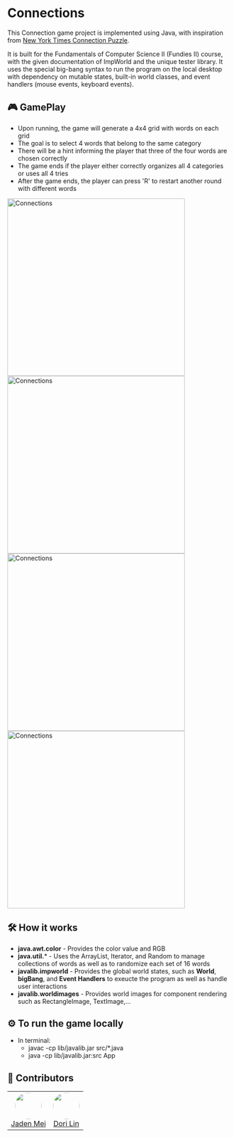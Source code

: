 # Connections

This Connection game project is implemented using Java, with inspiration from [New York Times Connection Puzzle](https://www.nytimes.com/games/connections).

It is built for the Fundamentals of Computer Science II (Fundies II) course, with the given documentation of ImpWorld and the unique tester library. It uses the special big-bang 
syntax to run the program on the local desktop with dependency on mutable states, built-in world classes, and event handlers (mouse events, keyboard events).

## 🎮 GamePlay
* Upon running, the game will generate a 4x4 grid with words on each grid
* The goal is to select 4 words that belong to the same category
* There will be a hint informing the player that three of the four words are chosen correctly
* The game ends if the player either correctly organizes all 4 categories or uses all 4 tries
* After the game ends, the player can press 'R' to restart another round with different words

<img width="400" alt="Connections" src="https://github.com/user-attachments/assets/dde35e5a-b298-4345-a8a4-ef7e0df28323" />
<img width="400" alt="Connections" src="https://github.com/user-attachments/assets/fbd61b07-876f-42b9-aa26-5eeda829eec3" />
<img width="400" alt="Connections" src="https://github.com/user-attachments/assets/dc86ffd8-010b-450f-ac61-2882b4de21b2" />
<img width="400" alt="Connections" src="https://github.com/user-attachments/assets/87245bf6-1c0d-4987-a073-d019e9080bd8" />

## 🛠️ How it works
* **java.awt.color** - Provides the color value and RGB
* **java.util.*** - Uses the ArrayList, Iterator, and Random to manage collections of words as well as to randomize each set of 16 words
* **javalib.impworld** - Provides the global world states, such as **World**, **bigBang**, and **Event Handlers** to exeucte the program as well as handle user interactions
* **javalib.worldimages** - Provides world images for component rendering such as RectangleImage, TextImage,...

## ⚙️ To run the game locally
* In terminal:
   * javac -cp lib/javalib.jar src/*.java
   * java -cp lib/javalib.jar:src App

## 👥 Contributors
<table>
  <tr>
    <td align="center">
      <a href="https://github.com/jadeni77" target="_blank">
        <img src="https://github.com/jadeni77.png" width="60px" style="border-radius:50%;" /><br />
        Jaden Mei
      </a>
    </td>
    <td align="center">
      <a href="https://github.com/lxyan636" target="_blank">
        <img src="https://github.com/lxyan636.png" width="60px" style="border-radius:50%;" /><br />
        Dori Lin
      </a>
    </td>
    
  </tr>
</table>

